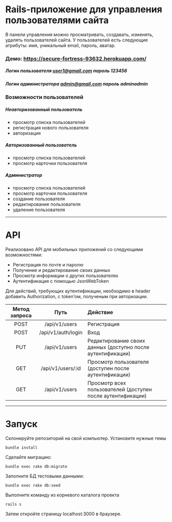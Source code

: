 # Rails-приложение для управления пользователями сайта
В панели управления можно просматривать, создавать, изменять, удалять пользователей  сайта.
У пользователей есть следующие атрибуты: имя, уникальный email, пароль, аватар.

### Демо: https://secure-fortress-93632.herokuapp.com/

##### Логин пользователя  user1@gmail.com пароль 123456
##### Логин администратора admin@gmail.com пароль adminadmin

### Возможности пользователей
##### Неавторизованный пользователь
 - просмотр списка пользователей
 - регистрация нового пользователя
 - авторизация
##### Авторизованный пользователь
 - просмотр списка пользователей
 - просмотр карточки пользователя
##### Администратор
 - просмотр списка пользователей
 - просмотр карточки пользователя
 - создание пользователя
 - редактирование пользователя
 - удаление пользователя

***
# API 
Реализовано API для мобильных приложений со следующими возможностями: 
- Регистрация по почте и паролю 
- Получение и редактирование своих данных 
- Просмотр информации о других пользователях
- Аутентификация с помощью JsonWebToken

Для действий, требующих аутентификации, необходимо в header добавить Authorization, c token’ом, полученым при авторизации.

| Метод запроса      | Путь    |  Действие |
|:-------------:|:------------------:|:-----|
| POST    | /api/v1/users    | Регистрация |
| POST     | /api/v1/auth/login    | Вход  |
| PUT    | /api/v1/users    | Редактирование своих данных (доступно после аутентификации) |
| GET     | /api/v1/users/:id     |Просмотр пользователя (доступен после аутентификации) |
| GET     | /api/v1/users    | Просмотр всех пользователей (доступен после аутентификации)  |


***
# Запуск
Склонируйте репозиторий на свой компьютер.
Установите нужные гемы
```
bundle install
```
Сделайте миграцию:
```
bundle exec rake db:migrate
```
Заполните БД тестовыми данными:
```
bundle exec rake db:seed
```
Выполните команду из корневого каталога проекта 
```
rails s
```
Затем откройте страницу localhost:3000 в браузере.

